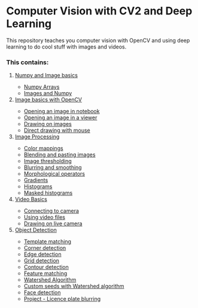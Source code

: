 # Computer Vision with CV2 and Deep Learning

This repository teaches you computer vision with OpenCV and using deep learning to do cool 
stuff with images and videos.

### This contains:
<ol>
    <li><a href="https://github.com/VishnuRathore98/Computer-Vision-with-OpenCV-and-Deep-Learning/blob/c645b8d4e08683a404daeda71aa563dc997ae9c2/Section%20-%201:%20NumPy%20and%20Image%20basics">Numpy and Image basics</a></li>
        <ul>
            <li><a href="https://github.com/VishnuRathore98/Computer-Vision-with-OpenCV-and-Deep-Learning/blob/c645b8d4e08683a404daeda71aa563dc997ae9c2/Section%20-%201:%20NumPy%20and%20Image%20basics/00-NumPy-Arrays.ipynb">Numpy Arrays</a></li>
            <li><a href="https://github.com/VishnuRathore98/Computer-Vision-with-OpenCV-and-Deep-Learning/blob/c645b8d4e08683a404daeda71aa563dc997ae9c2/Section%20-%201:%20NumPy%20and%20Image%20basics/01-Images-and-NumPy.ipynb">Images and Numpy</a></li>
        </ul>
    <li><a href="https://github.com/VishnuRathore98/Computer-Vision-with-OpenCV-and-Deep-Learning/blob/4a7d2939926bc7c6c2e4d0f0b5a4534105654fdc/Section%20-%202:%20Image%20Basics%20with%20OpenCV">Image basics with OpenCV</a></li>
        <ul>
            <li><a href="https://github.com/VishnuRathore98/Computer-Vision-with-OpenCV-and-Deep-Learning/blob/4a7d2939926bc7c6c2e4d0f0b5a4534105654fdc/Section%20-%202:%20Image%20Basics%20with%20OpenCV">Opening an image in notebook</a></li>
            <li><a href="https://github.com/VishnuRathore98/Computer-Vision-with-OpenCV-and-Deep-Learning/blob/4a7d2939926bc7c6c2e4d0f0b5a4534105654fdc/Section%20-%202:%20Image%20Basics%20with%20OpenCV">Opening an image in a viewer</a></li>
            <li><a href="https://github.com/VishnuRathore98/Computer-Vision-with-OpenCV-and-Deep-Learning/blob/4a7d2939926bc7c6c2e4d0f0b5a4534105654fdc/Section%20-%202:%20Image%20Basics%20with%20OpenCV">Drawing on images</a></li>
            <li><a href="https://github.com/VishnuRathore98/Computer-Vision-with-OpenCV-and-Deep-Learning/blob/4a7d2939926bc7c6c2e4d0f0b5a4534105654fdc/Section%20-%202:%20Image%20Basics%20with%20OpenCV">Direct drawing with mouse</a></li>
        </ul>        
    <li><a href="https://github.com/VishnuRathore98/Computer-Vision-with-OpenCV-and-Deep-Learning/blob/035d4605e180ae2f5297ba16dd25fefa0c0a8d2c/Section%20-%203:%20Image%20Processing">Image Processing</a></li>
        <ul>
            <li><a href="https://github.com/VishnuRathore98/Computer-Vision-with-OpenCV-and-Deep-Learning/blob/035d4605e180ae2f5297ba16dd25fefa0c0a8d2c/Section%20-%203:%20Image%20Processing">Color mappings</a></li>
            <li><a href="https://github.com/VishnuRathore98/Computer-Vision-with-OpenCV-and-Deep-Learning/blob/035d4605e180ae2f5297ba16dd25fefa0c0a8d2c/Section%20-%203:%20Image%20Processing">Blending and pasting images</a></li>
            <li><a href="https://github.com/VishnuRathore98/Computer-Vision-with-OpenCV-and-Deep-Learning/blob/035d4605e180ae2f5297ba16dd25fefa0c0a8d2c/Section%20-%203:%20Image%20Processing">Image thresholding</a></li>
            <li><a href="https://github.com/VishnuRathore98/Computer-Vision-with-OpenCV-and-Deep-Learning/blob/035d4605e180ae2f5297ba16dd25fefa0c0a8d2c/Section%20-%203:%20Image%20Processing">Blurring and smoothing</a></li>
            <li><a href="https://github.com/VishnuRathore98/Computer-Vision-with-OpenCV-and-Deep-Learning/blob/035d4605e180ae2f5297ba16dd25fefa0c0a8d2c/Section%20-%203:%20Image%20Processing">Morphological operators</a></li>
            <li><a href="https://github.com/VishnuRathore98/Computer-Vision-with-OpenCV-and-Deep-Learning/blob/035d4605e180ae2f5297ba16dd25fefa0c0a8d2c/Section%20-%203:%20Image%20Processing">Gradients</a></li>
            <li><a href="https://github.com/VishnuRathore98/Computer-Vision-with-OpenCV-and-Deep-Learning/blob/035d4605e180ae2f5297ba16dd25fefa0c0a8d2c/Section%20-%203:%20Image%20Processing">Histograms</a></li>
            <li><a href="https://github.com/VishnuRathore98/Computer-Vision-with-OpenCV-and-Deep-Learning/blob/035d4605e180ae2f5297ba16dd25fefa0c0a8d2c/Section%20-%203:%20Image%20Processing">Masked histograms</a></li>
        </ul>    
    <li><a href="https://github.com/VishnuRathore98/Computer-Vision-with-OpenCV-and-Deep-Learning/blob/0160874a0baa8487e4ef86aed975542a7641db5c/Section%20-%204:%20Video%20Basics">Video Basics</a></li>
        <ul>
            <li><a href="https://github.com/VishnuRathore98/Computer-Vision-with-OpenCV-and-Deep-Learning/blob/0160874a0baa8487e4ef86aed975542a7641db5c/Section%20-%204:%20Video%20Basics">Connecting to camera</a></li>
            <li><a href="https://github.com/VishnuRathore98/Computer-Vision-with-OpenCV-and-Deep-Learning/blob/0160874a0baa8487e4ef86aed975542a7641db5c/Section%20-%204:%20Video%20Basics">Using video files</a></li>
            <li><a href="https://github.com/VishnuRathore98/Computer-Vision-with-OpenCV-and-Deep-Learning/blob/0160874a0baa8487e4ef86aed975542a7641db5c/Section%20-%204:%20Video%20Basics">Drawing on live camera</a></li>
        </ul>    
    <li><a href="https://github.com/VishnuRathore98/Computer-Vision-with-OpenCV-and-Deep-Learning/blob/b3d40513b6a26ff5c7f66566deaf0dab257bc33b/Section%20-%205:%20Object%20Detection">Object Detection</a></li>
        <ul>
            <li><a href="https://github.com/VishnuRathore98/Computer-Vision-with-OpenCV-and-Deep-Learning/blob/b3d40513b6a26ff5c7f66566deaf0dab257bc33b/Section%20-%205:%20Object%20Detection">Template matching</a></li>
            <li><a href="https://github.com/VishnuRathore98/Computer-Vision-with-OpenCV-and-Deep-Learning/blob/b3d40513b6a26ff5c7f66566deaf0dab257bc33b/Section%20-%205:%20Object%20Detection">Corner detection</a></li>
            <li><a href="https://github.com/VishnuRathore98/Computer-Vision-with-OpenCV-and-Deep-Learning/blob/b3d40513b6a26ff5c7f66566deaf0dab257bc33b/Section%20-%205:%20Object%20Detection">Edge detection</a></li>
            <li><a href="https://github.com/VishnuRathore98/Computer-Vision-with-OpenCV-and-Deep-Learning/blob/b3d40513b6a26ff5c7f66566deaf0dab257bc33b/Section%20-%205:%20Object%20Detection">Grid detection</a></li>
            <li><a href="https://github.com/VishnuRathore98/Computer-Vision-with-OpenCV-and-Deep-Learning/blob/b3d40513b6a26ff5c7f66566deaf0dab257bc33b/Section%20-%205:%20Object%20Detection">Contour detection</a></li>
            <li><a href="https://github.com/VishnuRathore98/Computer-Vision-with-OpenCV-and-Deep-Learning/blob/b3d40513b6a26ff5c7f66566deaf0dab257bc33b/Section%20-%205:%20Object%20Detection">Feature matching</a></li>
            <li><a href="https://github.com/VishnuRathore98/Computer-Vision-with-OpenCV-and-Deep-Learning/blob/b3d40513b6a26ff5c7f66566deaf0dab257bc33b/Section%20-%205:%20Object%20Detection">Watershed Algorithm</a></li>
            <li><a href="https://github.com/VishnuRathore98/Computer-Vision-with-OpenCV-and-Deep-Learning/blob/b3d40513b6a26ff5c7f66566deaf0dab257bc33b/Section%20-%205:%20Object%20Detection">Custom seeds with Watershed algorithm</a></li>
            <li><a href="https://github.com/VishnuRathore98/Computer-Vision-with-OpenCV-and-Deep-Learning/blob/b3d40513b6a26ff5c7f66566deaf0dab257bc33b/Section%20-%205:%20Object%20Detection">Face detection</a></li>
            <li><a href="https://github.com/VishnuRathore98/Computer-Vision-with-OpenCV-and-Deep-Learning/blob/b3d40513b6a26ff5c7f66566deaf0dab257bc33b/Section%20-%205:%20Object%20Detection">Project - Licence plate blurring</a></li>
        </ul>    
</ol>